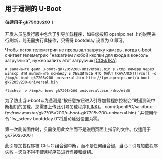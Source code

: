 ## 用于遥测的 U-Boot
#### 仅适用于 gk7502v200！

开发人员在发行版中包含了引导加载程序，如果您按照 openipc.net 上的说明进行刷新，则无需执行此操作，只需将 bootdelay 设置为 0 即可。

Чтобы поток телеметрии не прерывал загрузку камеры, когда u-boot считает телеметрию "нажатием любой кнопки для входа в консоль загрузчика", нужно залить этот загрузчик
 [(ССЫЛКА)](https://github.com/OpenIPC/sandbox-fpv/raw/master/gk7205v200/u-boot-gk7205v200-universal.bin):
```
# закачайте файл u-boot-gk7205v200-universal.bin в /tmp камеры через winscp ИЛИ выполните команду и УБЕДИТЕСЬ ЧТО ФАЙЛ СКАЧАЛСЯ!!!#curl -o /tmp/u-boot-gk7205v200-universal.bin http://fpv.openipc.net/u-boot-gk7205v200-universal.bin

flashcp -v /tmp/u-boot-gk7205v200-universal.bin /dev/mtd0
```
为了防止当u-boot认为遥测是“按任意按钮进入引导加载程序控制台”时遥测流中断相机的加载，您需要上传此引导加载程序[(LINK)](https://github.com/u-boot)。 com/OpenIPC/sandbox-fpv/raw /master/gk7205v200/u-boot-gk7205v200-universal.bin)：并使用命令“fw_setenv bootdelay 0”将启动延迟设置为零。

第一次刷新固件时，只需使用此文件而不是说明页面上指示的文件。仅适用于gk7502v200！

此引导加载程序被 Ctrl+C 组合键中断，而不是任何组合键。当心！引导加载程序失败 - 您将不得不使用程序员进行焊接和缝纫。

